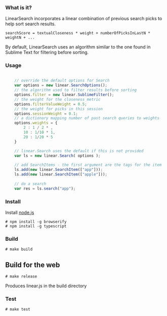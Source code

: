 ### What is it?

LinearSearch incorporates a linear combination of previous search picks to help sort search results.

``` 
searchScore = textualCloseness * weight + numberOfPicksInLastN * weightN + ...
```

By default, LinearSearch uses an algorithm similar to the one found in Sublime Text for filtering before sorting.

### Usage
```js
	
	// override the default options for Search
	var options = new linear.SearchOptions();
	// the algorithm used to filter results before sorting
	options.filter = new linear.SublimeFilter();
	// the weight for the closeness metric
	options.filterValueWeight = 0.5; 
	// the weight for picks in this session
	options.sessionWeight = 0.1; 
	// a dictionary mapping number of past search queries to weights
	options.weights = {
		2 : 1 / 2 * ,
		10 : 1/10 * 1,
		20 : 1/20 * 5	
	}

	// linear.Search uses the default if this is not provided
    var ls = new linear.Search( options );
	
	// add SearchItems - the first argument are the tags for the item
    ls.add(new linear.SearchItem(["app"])); 
    ls.add(new linear.SearchItem(["apple"]));
	
	// do a search
    var res = ls.search("app");
```

### Install

Install [node.js](http://www.nodejs.org)

```
# npm install -g browserify
# npm install -g typescript
```

### Build

```
# make build
```

## Build for the web

```
# make release
```
Produces linear.js in the build directory

### Test

```
# make test
```
